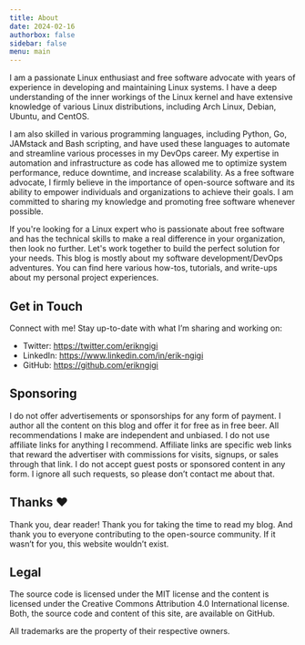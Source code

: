 ```yaml
---
title: About
date: 2024-02-16
authorbox: false
sidebar: false
menu: main
---
```


I am a passionate Linux enthusiast and free software advocate with years of experience in developing and maintaining Linux systems. I have a deep understanding of the inner workings of the Linux kernel and have extensive knowledge of various Linux distributions, including Arch Linux, Debian, Ubuntu, and CentOS. 

I am also skilled in various programming languages, including Python, Go, JAMstack and Bash scripting, and have used these languages to automate and streamline various processes in my DevOps career. My expertise in automation and infrastructure as code has allowed me to optimize system performance, reduce downtime, and increase scalability. As a free software advocate, I firmly believe in the importance of open-source software and its ability to empower individuals and organizations to achieve their goals. I am committed to sharing my knowledge and promoting free software whenever possible. 

If you're looking for a Linux expert who is passionate about free software and has the technical skills to make a real difference in your organization, then look no further. Let's work together to build the perfect solution for your needs. This blog is mostly about my software development/DevOps adventures. You can find here various how-tos, tutorials, and write-ups about my personal project experiences.

## Get in Touch

Connect with me! Stay up-to-date with what I’m sharing and working on:
- Twitter: https://twitter.com/erikngigi
- LinkedIn: https://www.linkedin.com/in/erik-ngigi
- GitHub: https://github.com/erikngigi
<!-- - StackOverflow: https://stackoverflow.com/users/1154965/michael-schnerring -->
<!-- - RSS Feed: https://schnerring.net/index.xml -->
<!-- - Mastodon: https://hachyderm.io/@schnerring -->

## Sponsoring

I do not offer advertisements or sponsorships for any form of payment. I author all the content on this blog and offer it for free as in free beer. All recommendations I make are independent and unbiased.
I do not use affiliate links for anything I recommend. Affiliate links are specific web links that reward the advertiser with commissions for visits, signups, or sales through that link.
I do not accept guest posts or sponsored content in any form. I ignore all such requests, so please don’t contact me about that.

## Thanks ❤️

Thank you, dear reader! Thank you for taking the time to read my blog. And thank you to everyone contributing to the open-source community. If it wasn’t for you, this website wouldn’t exist.

## Legal
The source code is licensed under the MIT license and the content is licensed under the Creative Commons Attribution 4.0 International license. Both, the source code and content of this site, are available on GitHub.

All trademarks are the property of their respective owners.
